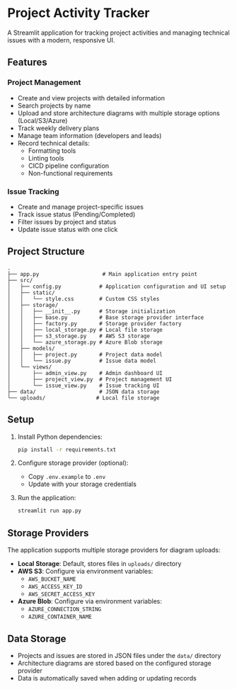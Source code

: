 # Project Activity Tracker

A Streamlit application for tracking project activities and managing technical issues with a modern, responsive UI.

## Features

### Project Management
- Create and view projects with detailed information
- Search projects by name
- Upload and store architecture diagrams with multiple storage options (Local/S3/Azure)
- Track weekly delivery plans
- Manage team information (developers and leads)
- Record technical details:
  - Formatting tools
  - Linting tools
  - CICD pipeline configuration
  - Non-functional requirements

### Issue Tracking
- Create and manage project-specific issues
- Track issue status (Pending/Completed)
- Filter issues by project and status
- Update issue status with one click

## Project Structure

```
.
├── app.py                    # Main application entry point
├── src/
│   ├── config.py            # Application configuration and UI setup
│   ├── static/
│   │   └── style.css        # Custom CSS styles
│   ├── storage/
│   │   ├── __init__.py      # Storage initialization
│   │   ├── base.py          # Base storage provider interface
│   │   ├── factory.py       # Storage provider factory
│   │   ├── local_storage.py # Local file storage
│   │   ├── s3_storage.py    # AWS S3 storage
│   │   └── azure_storage.py # Azure Blob storage
│   ├── models/
│   │   ├── project.py       # Project data model
│   │   └── issue.py         # Issue data model
│   └── views/
│       ├── admin_view.py    # Admin dashboard UI
│       ├── project_view.py  # Project management UI
│       └── issue_view.py    # Issue tracking UI
├── data/                    # JSON data storage
└── uploads/                # Local file storage
```

## Setup

1. Install Python dependencies:
   ```bash
   pip install -r requirements.txt
   ```

2. Configure storage provider (optional):
   - Copy `.env.example` to `.env`
   - Update with your storage credentials

3. Run the application:
   ```bash
   streamlit run app.py
   ```

## Storage Providers

The application supports multiple storage providers for diagram uploads:

- **Local Storage**: Default, stores files in `uploads/` directory
- **AWS S3**: Configure via environment variables:
  - `AWS_BUCKET_NAME`
  - `AWS_ACCESS_KEY_ID`
  - `AWS_SECRET_ACCESS_KEY`
- **Azure Blob**: Configure via environment variables:
  - `AZURE_CONNECTION_STRING`
  - `AZURE_CONTAINER_NAME`

## Data Storage

- Projects and issues are stored in JSON files under the `data/` directory
- Architecture diagrams are stored based on the configured storage provider
- Data is automatically saved when adding or updating records
